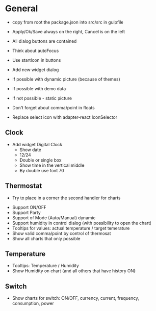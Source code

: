 # General
- copy from root the package.json into src/src in gulpfile
- Apply/Ok/Save always on the right, Cancel is on the left
- All dialog buttons are contained
- Think about autoFocus
- Use startIcon in buttons

- Add new widget dialog
 - If possible with dynamic picture (because of themes)
 - If possible with demo data
 - If not possible - static picture

- Don't forget about comma/point in floats

- Replace select icon with adapter-react IconSelector


## Clock
- Add widget Digital Clock
  - Show date
  - 12/24
  - Double or single box
  - Show time in the vertical middle
  - By double use font 70

## Thermostat
- Try to place in a corner the second handler for charts
<!-- - On mobile devices hide contorls in chart-dialog and make it maximal big -->
- Support ON/OFF
- Support Party
- Support of Mode (Auto/Manual) dynamic
- Support humidity in control dialog (with possibility to open the chart)
- Tooltips for values: actual temperature / target temerature
- Show valid comma/point by control of thermosat
- Show all charts that only possible 

## Temperature
- Tooltips: Temperature / Humidity
- Show Humidity on chart (and all others that have history ON)

## Switch
- Show charts for switch: ON/OFF, currency, current, frequency, consumption, power